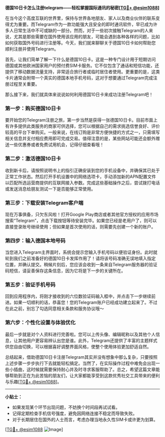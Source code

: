 **德国10日卡怎么注册telegram——轻松掌握国际通讯的秘密[[TG💪+ @esim1088](https://t.me/s/esim1088)]**

在当今这个高度互联的世界里，保持与世界各地朋友、家人以及商业伙伴的联系变得尤为重要。而Telegram作为一款功能强大且安全的即时通讯软件，早已成为许多人日常生活中不可或缺的一部分。然而，对于一些初次接触Telegram的人来说，尤其是那些需要在国外使用该应用的朋友，可能会遇到各种各样的问题，比如如何获取国外号码进行注册等。今天，我们就来聊聊关于德国10日卡如何帮助您顺利注册并使用Telegram。

首先，让我们简单了解一下什么是德国10日卡。这是一种专门设计用于短期访问德国或其他欧洲国家用户的预付费SIM卡服务。它不仅包含了通话和短信功能，还提供了移动数据流量支持，非常适合旅行者或临时居住者使用。更重要的是，这类卡片通常会附带一个真实的德国本地手机号码，这对于想要通过Telegram完成注册过程至关重要。

那么接下来，我们就具体来说说如何利用德国10日卡来成功注册Telegram吧！

### 第一步：购买德国10日卡

要开始您的Telegram注册之旅，第一步当然是获得一张德国10日卡。目前市面上有许多提供此类服务的商家可供选择，您可以根据自己的需求挑选信誉良好、评价较高的平台下单购买。一般来说，在线订购是非常方便快捷的方式之一，只需填写相关信息并支付相应费用即可完成交易。值得注意的是，某些网站可能还会额外赠送一些优惠券或者免费试用机会，记得仔细查看哦！

### 第二步：激活德国10日卡

收到新卡后，请按照说明书上的指引正确安装到您的手机设备中，并确保其已处于正常工作状态。然后打开手机设置中的网络选项卡，手动添加新的APN配置文件以匹配所选运营商提供的互联网接入参数。完成这些基础操作之后，尝试拨打电话或发送消息给朋友测试一下是否能够正常使用。

### 第三步：下载安装Telegram客户端

现在万事俱备，只欠东风啦！打开Google Play商店或者其他官方授权的应用市场搜索“Telegram”，点击下载按钮等待安装完毕。如果您已经是老用户了，则可以直接登录账号继续使用；但如果是首次使用的话，则需要先创建一个新的账户。

### 第四步：输入德国本地号码

当您进入Telegram主界面时，系统会提示您输入手机号码以便验证身份。此时就轮到我们之前准备好的德国10日卡发挥作用了！请将该号码准确无误地填入指定位置，并确认提交。稍候片刻后，您应该会收到一条来自Telegram服务器的验证码短信，请妥善保存这条信息，因为它将是下一步的关键所在。

### 第五步：验证手机号码

回到应用程序内，将刚才接收到的六位数验证码输入框中，并点击下一步继续前进。如果一切顺利的话，恭喜您！您的Telegram账户已经成功建立起来了。不过在此之前，别忘了勾选同意相关条款和服务协议哦～

### 第六步：个性化设置与体验优化

最后一步就是对个人资料进行完善啦。您可以上传头像、编辑昵称以及其他个人信息，让其他用户更容易辨认出您是谁。此外，Telegram还提供了丰富的主题样式供您自由切换，可以根据喜好调整界面风格，使整个使用体验更加舒适自然。

总结起来，借助德国10日卡注册Telegram其实并没有想象中那么复杂，只要按照上述步骤一步步执行下去就能轻松搞定。当然了，在实际操作过程中难免会出现一些小插曲，这时候就需要保持耐心并及时寻求客服帮助了。总之，希望这篇文章能够帮助到正在为此苦恼的朋友们，让大家都能享受到这款优秀社交工具带来的便利与乐趣[[TG💪+ @esim1088](https://t.me/s/esim1088)]。

---

**小贴士：**
- 如果发现某个环节出现问题，不妨换个时间段再试试看。
- 记得定期检查手机信号强度，避免因网络连接不稳定而导致失败。
- 对于长期居住在国外的人士而言，考虑办理当地永久性SIM卡或许更为划算。

[[TG💪+ @esim1088](https://t.me/s/esim1088) ![Image](https://i.postimg.cc/4NQfJmqS/Snipaste-2025-05-13-00-14-12.png)]
